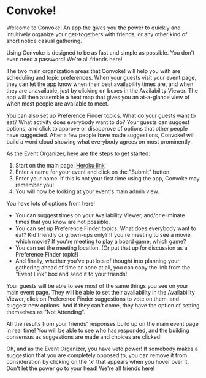 # Convoke!

Welcome to Convoke! An app the gives you the power to quickly and intuitively organize your get-togethers with friends, or any other kind of short notice casual gathering.

Using Convoke is designed to be as fast and simple as possible. You don't even need a password! We're all friends here!

The two main organization areas that Convoke! will help you with are scheduling and topic preferences. When your guests visit your event page, they can let the app know when their best availability times are, and when they are unavailable, just by clicking on boxes in the Availability Viewer. The app will then assemble a heat map that gives you an at-a-glance view of when most people are available to meet.

You can also set up Preference Finder topics. What do your guests want to eat? What activity does everybody want to do? Your guests can suggest options, and click to approve or disapprove of options that other people have suggested. After a few people have made suggestions, Convoke! will build a word cloud showing what everybody agrees on most prominently.

As the Event Organizer, here are the steps to get started:

1. Start on the main page: [Heroku link](https://convoke.herokuapp.com)
1. Enter a name for your event and click on the "Submit" button.
1. Enter your name. If this is not your first time using the app, Convoke may remember you!
1. You will now be looking at your event's main admin view.

You have lots of options from here!
- You can suggest times on your Availability Viewer, and/or eliminate times that you know are not possible.
- You can set up Preference Finder topics. What does everybody want to eat? Kid friendly or grown-ups only? If you're meeting to see a movie, which movie? If you're meeting to play a board game, which game?
- You can set the meeting location. (Or put that up for discussion as a Preference Finder topic!)
- And finally, whether you've put lots of thought into planning your gathering ahead of time or none at all, you can copy the link from the "Event Link" box and send it to your friends!

Your guests will be able to see most of the same things you see on your main event page. They will be able to set their availability in the Availability Viewer, click on Preference Finder suggestions to vote on them, and suggest new options. And if they can't come, they have the option of setting themselves as "Not Attending".

All the results from your friends' responses build up on the main event page in real time! You will be able to see who has responded, and the building consensus as suggestions are made and choices are clicked!

Oh, and as the Event Organizer, you have veto power! If somebody makes a suggestion that you are completely opposed to, you can remove it from consideration by clicking on the 'x' that appears when you hover over it. Don't let the power go to your head! We're all friends here!

